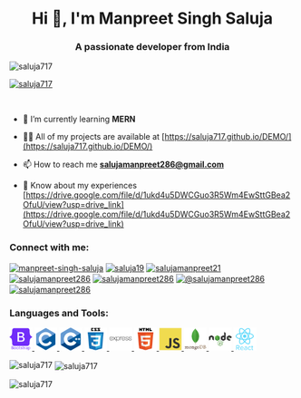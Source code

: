 <h1 align="center">Hi 👋, I'm Manpreet Singh Saluja</h1>
<h3 align="center">A passionate developer from India</h3>

<p align="left"> <img src="https://komarev.com/ghpvc/?username=saluja717&label=Profile%20views&color=0e75b6&style=flat" alt="saluja717" /> </p>

<p align="left"> <a href="https://github.com/ryo-ma/github-profile-trophy"><img src="https://github-profile-trophy.vercel.app/?username=saluja717" alt="saluja717" /></a> </p>

<p align="left"> <a href="https://twitter.com/" target="blank"><img src="https://img.shields.io/twitter/follow/?logo=twitter&style=for-the-badge" alt="" /></a> </p>

- 🌱 I’m currently learning **MERN**

- 👨‍💻 All of my projects are available at [https://saluja717.github.io/DEMO/](https://saluja717.github.io/DEMO/)

- 📫 How to reach me **salujamanpreet286@gmail.com**

- 📄 Know about my experiences [https://drive.google.com/file/d/1ukd4u5DWCGuo3R5Wm4EwSttGBea2OfuU/view?usp=drive_link](https://drive.google.com/file/d/1ukd4u5DWCGuo3R5Wm4EwSttGBea2OfuU/view?usp=drive_link)

<h3 align="left">Connect with me:</h3>
<p align="left">
<a href="https://linkedin.com/in/manpreet-singh-saluja" target="blank"><img align="center" src="https://raw.githubusercontent.com/rahuldkjain/github-profile-readme-generator/master/src/images/icons/Social/linked-in-alt.svg" alt="manpreet-singh-saluja" height="30" width="40" /></a>
<a href="https://www.codechef.com/users/saluja19" target="blank"><img align="center" src="https://cdn.jsdelivr.net/npm/simple-icons@3.1.0/icons/codechef.svg" alt="saluja19" height="30" width="40" /></a>
<a href="https://www.hackerrank.com/salujamanpreet21" target="blank"><img align="center" src="https://raw.githubusercontent.com/rahuldkjain/github-profile-readme-generator/master/src/images/icons/Social/hackerrank.svg" alt="salujamanpreet21" height="30" width="40" /></a>
<a href="https://codeforces.com/profile/salujamanpreet286" target="blank"><img align="center" src="https://raw.githubusercontent.com/rahuldkjain/github-profile-readme-generator/master/src/images/icons/Social/codeforces.svg" alt="salujamanpreet286" height="30" width="40" /></a>
<a href="https://www.leetcode.com/salujamanpreet286" target="blank"><img align="center" src="https://raw.githubusercontent.com/rahuldkjain/github-profile-readme-generator/master/src/images/icons/Social/leet-code.svg" alt="salujamanpreet286" height="30" width="40" /></a>
<a href="https://www.hackerearth.com/@salujamanpreet286" target="blank"><img align="center" src="https://raw.githubusercontent.com/rahuldkjain/github-profile-readme-generator/master/src/images/icons/Social/hackerearth.svg" alt="@salujamanpreet286" height="30" width="40" /></a>
<a href="https://auth.geeksforgeeks.org/user/salujamanpreet286" target="blank"><img align="center" src="https://raw.githubusercontent.com/rahuldkjain/github-profile-readme-generator/master/src/images/icons/Social/geeks-for-geeks.svg" alt="salujamanpreet286" height="30" width="40" /></a>
</p>

<h3 align="left">Languages and Tools:</h3>
<p align="left"> <a href="https://getbootstrap.com" target="_blank" rel="noreferrer"> <img src="https://raw.githubusercontent.com/devicons/devicon/master/icons/bootstrap/bootstrap-plain-wordmark.svg" alt="bootstrap" width="40" height="40"/> </a> <a href="https://www.cprogramming.com/" target="_blank" rel="noreferrer"> <img src="https://raw.githubusercontent.com/devicons/devicon/master/icons/c/c-original.svg" alt="c" width="40" height="40"/> </a> <a href="https://www.w3schools.com/cpp/" target="_blank" rel="noreferrer"> <img src="https://raw.githubusercontent.com/devicons/devicon/master/icons/cplusplus/cplusplus-original.svg" alt="cplusplus" width="40" height="40"/> </a> <a href="https://www.w3schools.com/css/" target="_blank" rel="noreferrer"> <img src="https://raw.githubusercontent.com/devicons/devicon/master/icons/css3/css3-original-wordmark.svg" alt="css3" width="40" height="40"/> </a> <a href="https://expressjs.com" target="_blank" rel="noreferrer"> <img src="https://raw.githubusercontent.com/devicons/devicon/master/icons/express/express-original-wordmark.svg" alt="express" width="40" height="40"/> </a> <a href="https://www.w3.org/html/" target="_blank" rel="noreferrer"> <img src="https://raw.githubusercontent.com/devicons/devicon/master/icons/html5/html5-original-wordmark.svg" alt="html5" width="40" height="40"/> </a> <a href="https://developer.mozilla.org/en-US/docs/Web/JavaScript" target="_blank" rel="noreferrer"> <img src="https://raw.githubusercontent.com/devicons/devicon/master/icons/javascript/javascript-original.svg" alt="javascript" width="40" height="40"/> </a> <a href="https://www.mongodb.com/" target="_blank" rel="noreferrer"> <img src="https://raw.githubusercontent.com/devicons/devicon/master/icons/mongodb/mongodb-original-wordmark.svg" alt="mongodb" width="40" height="40"/> </a> <a href="https://nodejs.org" target="_blank" rel="noreferrer"> <img src="https://raw.githubusercontent.com/devicons/devicon/master/icons/nodejs/nodejs-original-wordmark.svg" alt="nodejs" width="40" height="40"/> </a> <a href="https://reactjs.org/" target="_blank" rel="noreferrer"> <img src="https://raw.githubusercontent.com/devicons/devicon/master/icons/react/react-original-wordmark.svg" alt="react" width="40" height="40"/> </a> </p>

<p><img align="left" src="https://github-readme-stats.vercel.app/api/top-langs?username=saluja717&show_icons=true&locale=en&layout=compact" alt="saluja717" /></p>

<p>&nbsp;<img align="center" src="https://github-readme-stats.vercel.app/api?username=saluja717&show_icons=true&locale=en" alt="saluja717" /></p>

<p><img align="center" src="https://github-readme-streak-stats.herokuapp.com/?user=saluja717&" alt="saluja717" /></p>
